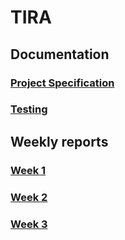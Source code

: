 # TIRA

## Documentation

### [Project Specification](https://github.com/jpasikainen/tira/blob/main/documentation/srs.md)
### [Testing](https://github.com/jpasikainen/tira/blob/main/documentation/testing.md)

## Weekly reports

### [Week 1](https://github.com/jpasikainen/tira/blob/main/documentation/reports/w1.md)
### [Week 2](https://github.com/jpasikainen/tira/blob/main/documentation/reports/w2.md)
### [Week 3](https://github.com/jpasikainen/tira/blob/main/documentation/reports/w3.md)
